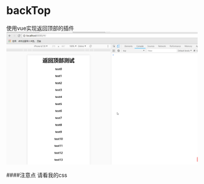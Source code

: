 # backTop
使用vue实现返回顶部的插件
![](https://github.com/Aliceco/backTop/raw/master/static/img/2018-11-01_14-37-12.gif)

####注意点
    请看我的css
